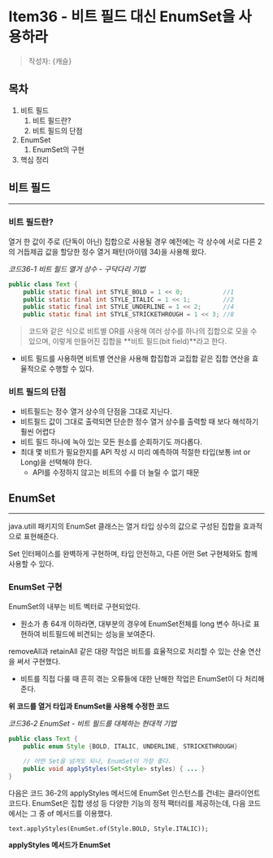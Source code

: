 # Item36 - 비트 필드 대신 EnumSet을 사용하라

> 작성자: {캐슬}

## 목차

1. 비트 필드
    1. 비트 필드란?
    2. 비트 필드의 단점
2. EnumSet
    1. EnumSet의 구현
3. 핵심 정리

## 비트 필드

---

### 비트 필드란?

열거 한 값이 주로 (단독이 아닌) 집합으로 사용될 경우 예전에는 각 상수에 서로 다른 2의 거듭제곱 값을 할당한 정수 열거 패턴(아이템 34)을 사용해 왔다.

*코드36-1 비트 필드 열거 상수 - 구닥다리 기법*

```java
public class Text {
	public static final int STYLE_BOLD = 1 << 0;           //1
	public static final int STYLE_ITALIC = 1 << 1;         //2
	public static final int STYLE_UNDERLINE = 1 << 2;      //4
	public static final int STYLE_STRICKETHROUGH = 1 << 3; //8
```

> 코드와 같은 식으로 비트별 OR를 사용해 여러 상수를 하나의 집합으로 모을 수 있으며, 이렇게 만들어진 집합을 **비트 필드(bit field)**라고 한다.
>
- 비트 필드를 사용하면 비트별 연산을 사용해 합집합과 교집합 같은 집합 연산을 효율적으로 수행할 수 있다.

### 비트 필드의 단점

- 비트필드는 정수 열거 상수의 단점을 그대로 지닌다.
- 비트필드 값이 그대로 출력되면 단순한 정수 열거 상수를 출력할 때 보다 해석하기 훨씬 어렵다
- 비트 필드 하나에 녹아 있는 모든 원소를 순회하기도 까다롭다.
- 최대 몇 비트가 필요한지를 API 작성 시 미리 예측하여 적절한 타입(보통 int or Long)을 선택해야 한다.
    - API를 수정하지 않고는 비트의 수를 더 늘릴 수 없기 때문

## EnumSet

---

java.utill 패키지의 EnumSet 클래스는 열거 타입 상수의 값으로 구성된 집합을 효과적으로 표현해준다.

Set 인터페이스를 완벽하게 구현하며, 타입 안전하고, 다른 어떤 Set 구현체와도 함께 사용할 수 있다.

### EnumSet 구현

EnumSet의 내부는 비트 벡터로 구현되었다.

- 원소가 총 64개 이하라면, 대부분의 경우에 EnumSet전체를 long 변수 하나로 표현하여 비트필드에 비견되는 성능을 보여준다.

removeAll과 retainAll 같은 대량 작업은 비트를 효율적으로 처리할 수 있는 산술 연산을 써서 구현했다.

- 비트를 직접 다룰 때 흔히 겪는 오류들에 대한 난해한 작업은 EnumSet이 다 처리해준다.

**위 코드를 열거 타입과 EnumSet을 사용해 수정한 코드**

*코드36-2 EnumSet - 비트 필드를 대체하는 현대적 기법*

```java
public class Text {
	public enum Style {BOLD, ITALIC, UNDERLINE, STRICKETHROUGH}
	
	// 어떤 Set을 넘겨도 되나, EnumSet이 가장 좋다.
	public void applyStyles(Set<Style> styles) { ... }
}
```

다음은 코드 36-2의 applyStyles 메서드에 EnumSet 인스턴스를 건네는 클라이언트 코드다. EnumSet은 집합 생성 등 다양한 기능의 정적 팩터리를 제공하는데, 다음 코드에서는 그 중 of 메서드를 이용했다.

`text.applyStyles(EnumSet.of(Style.BOLD, Style.ITALIC));`

**applyStyles 메서드가 EnumSet<Style>이 아닌 Set<Style>을 받은 이유**

- 모든 클라이언트가 EnumSet을 건네리라 짐작되는 상횡아라도 이왕이면 인터페이스로 받는게 좋은 습관이다.
- 이렇게하면 좀 특이한 클라이언트가 다른 Set 구현체를 넘기더라도 처리할 수 있다.

## 핵심 정리

> 열거할 수 있는 타입을 한데 모아 집합 형태를 사용한다고 해도 비트 필드를 사용할 이유는 없다.
>
- EnumSet 클래스가 비트 필드 수준의 명료함과 성능을 제공하고 아이템 34에서 설명한 열거 타입의 장점까지 선사한다.
- EnumSet의 유일한 단점이라면 (자바 9까지는 아직) 불변 EnumSet을 만들 수 없다는 것이다. (자바 11까지 수정되지 않았다)
    - Collections.unmodifiableSet으로 EnumSet을 감싸 사용해 해결하자.
